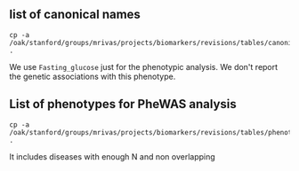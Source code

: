 


## list of canonical names

```
cp -a /oak/stanford/groups/mrivas/projects/biomarkers/revisions/tables/canonical_trait_names.txt .
```

We use `Fasting_glucose` just for the phenotypic analysis. 
We don't report the genetic associations with this phenotype.

## List of phenotypes for PheWAS analysis

```
cp -a /oak/stanford/groups/mrivas/projects/biomarkers/revisions/tables/phenotypes.txt .
```

It includes diseases with enough N and non overlapping
